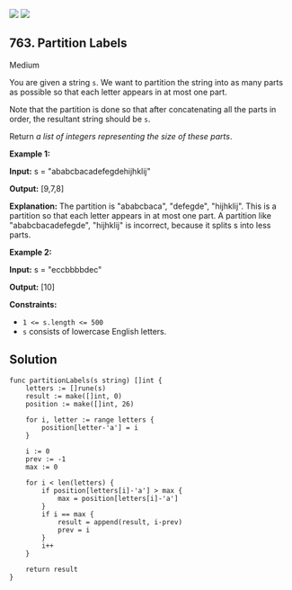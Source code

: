 [![](https://img.shields.io/github/stars/javadev/LeetCode-in-All?label=Stars&style=flat-square)](https://github.com/javadev/LeetCode-in-All)
[![](https://img.shields.io/github/forks/javadev/LeetCode-in-All?label=Fork%20me%20on%20GitHub%20&style=flat-square)](https://github.com/javadev/LeetCode-in-All/fork)

## 763\. Partition Labels

Medium

You are given a string `s`. We want to partition the string into as many parts as possible so that each letter appears in at most one part.

Note that the partition is done so that after concatenating all the parts in order, the resultant string should be `s`.

Return _a list of integers representing the size of these parts_.

**Example 1:**

**Input:** s = "ababcbacadefegdehijhklij"

**Output:** [9,7,8]

**Explanation:** The partition is "ababcbaca", "defegde", "hijhklij". This is a partition so that each letter appears in at most one part. A partition like "ababcbacadefegde", "hijhklij" is incorrect, because it splits s into less parts.

**Example 2:**

**Input:** s = "eccbbbbdec"

**Output:** [10]

**Constraints:**

*   `1 <= s.length <= 500`
*   `s` consists of lowercase English letters.

## Solution

```golang
func partitionLabels(s string) []int {
	letters := []rune(s)
	result := make([]int, 0)
	position := make([]int, 26)

	for i, letter := range letters {
		position[letter-'a'] = i
	}

	i := 0
	prev := -1
	max := 0

	for i < len(letters) {
		if position[letters[i]-'a'] > max {
			max = position[letters[i]-'a']
		}
		if i == max {
			result = append(result, i-prev)
			prev = i
		}
		i++
	}

	return result
}
```